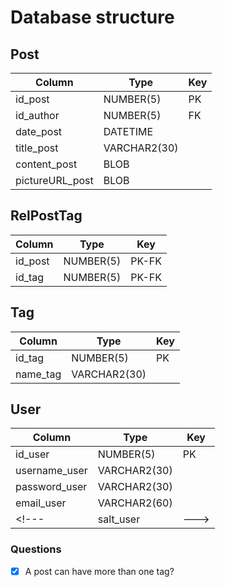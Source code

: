 # Database structure

## Post
| Column  | Type | Key |
| ------------- | ------------- | ------------- |
| id_post  | NUMBER(5)  | PK |
| id_author  | NUMBER(5)  | FK |
| date_post  | DATETIME  |
| title_post | VARCHAR2(30) |
| content_post | BLOB |
| pictureURL_post | BLOB |

## RelPostTag
| Column  | Type | Key |
| ------------- | ------------- | ------------- |
| id_post  | NUMBER(5)  | PK-FK |
| id_tag  | NUMBER(5)  | PK-FK |

## Tag
| Column  | Type | Key |
| ------------- | ------------- | ------------- |
| id_tag  | NUMBER(5)  | PK |
| name_tag | VARCHAR2(30) |

## User
| Column  | Type | Key |
| ------------- | ------------- | ------------- |
| id_user | NUMBER(5) | PK |
| username_user | VARCHAR2(30) |
| password_user | VARCHAR2(30) |
| email_user | VARCHAR2(60) |
<!--- | salt_user | --->



### Questions
- [x] A post can have more than one tag?
